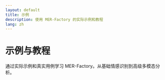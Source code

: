 ```yaml
---
layout: default
title: 示例
description: 使用 MER-Factory 的实际示例和教程
lang: zh
---
```


# 示例与教程

通过实际示例和真实用例学习 MER-Factory。从基础情感识别到高级多模态分析。
